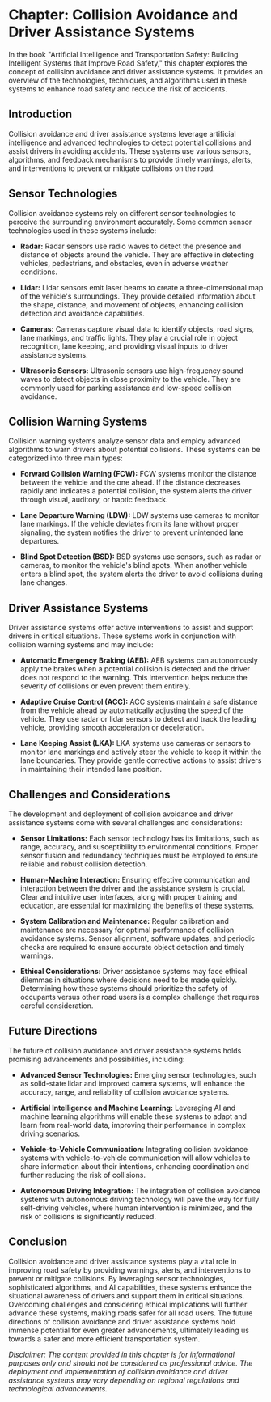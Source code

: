 Chapter: Collision Avoidance and Driver Assistance Systems
==========================================================

In the book "Artificial Intelligence and Transportation Safety: Building Intelligent Systems that Improve Road Safety," this chapter explores the concept of collision avoidance and driver assistance systems. It provides an overview of the technologies, techniques, and algorithms used in these systems to enhance road safety and reduce the risk of accidents.

Introduction
------------

Collision avoidance and driver assistance systems leverage artificial intelligence and advanced technologies to detect potential collisions and assist drivers in avoiding accidents. These systems use various sensors, algorithms, and feedback mechanisms to provide timely warnings, alerts, and interventions to prevent or mitigate collisions on the road.

Sensor Technologies
-------------------

Collision avoidance systems rely on different sensor technologies to perceive the surrounding environment accurately. Some common sensor technologies used in these systems include:

* **Radar:** Radar sensors use radio waves to detect the presence and distance of objects around the vehicle. They are effective in detecting vehicles, pedestrians, and obstacles, even in adverse weather conditions.

* **Lidar:** Lidar sensors emit laser beams to create a three-dimensional map of the vehicle's surroundings. They provide detailed information about the shape, distance, and movement of objects, enhancing collision detection and avoidance capabilities.

* **Cameras:** Cameras capture visual data to identify objects, road signs, lane markings, and traffic lights. They play a crucial role in object recognition, lane keeping, and providing visual inputs to driver assistance systems.

* **Ultrasonic Sensors:** Ultrasonic sensors use high-frequency sound waves to detect objects in close proximity to the vehicle. They are commonly used for parking assistance and low-speed collision avoidance.

Collision Warning Systems
-------------------------

Collision warning systems analyze sensor data and employ advanced algorithms to warn drivers about potential collisions. These systems can be categorized into three main types:

* **Forward Collision Warning (FCW):** FCW systems monitor the distance between the vehicle and the one ahead. If the distance decreases rapidly and indicates a potential collision, the system alerts the driver through visual, auditory, or haptic feedback.

* **Lane Departure Warning (LDW):** LDW systems use cameras to monitor lane markings. If the vehicle deviates from its lane without proper signaling, the system notifies the driver to prevent unintended lane departures.

* **Blind Spot Detection (BSD):** BSD systems use sensors, such as radar or cameras, to monitor the vehicle's blind spots. When another vehicle enters a blind spot, the system alerts the driver to avoid collisions during lane changes.

Driver Assistance Systems
-------------------------

Driver assistance systems offer active interventions to assist and support drivers in critical situations. These systems work in conjunction with collision warning systems and may include:

* **Automatic Emergency Braking (AEB):** AEB systems can autonomously apply the brakes when a potential collision is detected and the driver does not respond to the warning. This intervention helps reduce the severity of collisions or even prevent them entirely.

* **Adaptive Cruise Control (ACC):** ACC systems maintain a safe distance from the vehicle ahead by automatically adjusting the speed of the vehicle. They use radar or lidar sensors to detect and track the leading vehicle, providing smooth acceleration or deceleration.

* **Lane Keeping Assist (LKA):** LKA systems use cameras or sensors to monitor lane markings and actively steer the vehicle to keep it within the lane boundaries. They provide gentle corrective actions to assist drivers in maintaining their intended lane position.

Challenges and Considerations
-----------------------------

The development and deployment of collision avoidance and driver assistance systems come with several challenges and considerations:

* **Sensor Limitations:** Each sensor technology has its limitations, such as range, accuracy, and susceptibility to environmental conditions. Proper sensor fusion and redundancy techniques must be employed to ensure reliable and robust collision detection.

* **Human-Machine Interaction:** Ensuring effective communication and interaction between the driver and the assistance system is crucial. Clear and intuitive user interfaces, along with proper training and education, are essential for maximizing the benefits of these systems.

* **System Calibration and Maintenance:** Regular calibration and maintenance are necessary for optimal performance of collision avoidance systems. Sensor alignment, software updates, and periodic checks are required to ensure accurate object detection and timely warnings.

* **Ethical Considerations:** Driver assistance systems may face ethical dilemmas in situations where decisions need to be made quickly. Determining how these systems should prioritize the safety of occupants versus other road users is a complex challenge that requires careful consideration.

Future Directions
-----------------

The future of collision avoidance and driver assistance systems holds promising advancements and possibilities, including:

* **Advanced Sensor Technologies:** Emerging sensor technologies, such as solid-state lidar and improved camera systems, will enhance the accuracy, range, and reliability of collision avoidance systems.

* **Artificial Intelligence and Machine Learning:** Leveraging AI and machine learning algorithms will enable these systems to adapt and learn from real-world data, improving their performance in complex driving scenarios.

* **Vehicle-to-Vehicle Communication:** Integrating collision avoidance systems with vehicle-to-vehicle communication will allow vehicles to share information about their intentions, enhancing coordination and further reducing the risk of collisions.

* **Autonomous Driving Integration:** The integration of collision avoidance systems with autonomous driving technology will pave the way for fully self-driving vehicles, where human intervention is minimized, and the risk of collisions is significantly reduced.

Conclusion
----------

Collision avoidance and driver assistance systems play a vital role in improving road safety by providing warnings, alerts, and interventions to prevent or mitigate collisions. By leveraging sensor technologies, sophisticated algorithms, and AI capabilities, these systems enhance the situational awareness of drivers and support them in critical situations. Overcoming challenges and considering ethical implications will further advance these systems, making roads safer for all road users. The future directions of collision avoidance and driver assistance systems hold immense potential for even greater advancements, ultimately leading us towards a safer and more efficient transportation system.

*Disclaimer: The content provided in this chapter is for informational purposes only and should not be considered as professional advice. The deployment and implementation of collision avoidance and driver assistance systems may vary depending on regional regulations and technological advancements.*
